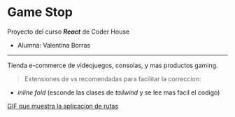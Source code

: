 # Game Stop

Proyecto del curso **_React_** de Coder House

* Alumna: Valentina Borras

---

Tienda e-commerce de videojuegos, consolas, y mas productos gaming. 

>Extensiones de vs recomendadas para facilitar la correccion:

* _inline fold_ (esconde las clases de *tailwind* y se lee mas facil el codigo)


[GIF que muestra la aplicacion de rutas](/public/Game-Stop-Valentina-Borras-Google-Chrome-2023-02-16-19-42-09%20)


